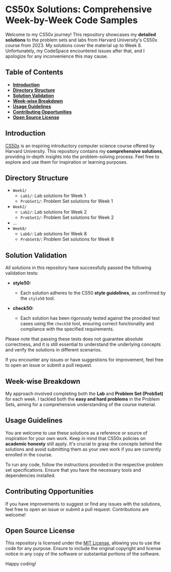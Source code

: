 # **CS50x Solutions: Comprehensive Week-by-Week Code Samples**

Welcome to my CS50x journey! This repository showcases my **detailed solutions** to the problem sets and labs from Harvard University's CS50x course from 2023. My solutions cover the material up to Week 8. Unfortunately, my CodeSpace encountered issues after that, and I apologize for any inconvenience this may cause.

## **Table of Contents**

- [**Introduction**](#introduction)
- [**Directory Structure**](#directory-structure)
- [**Solution Validation**](#solution-validation)
- [**Week-wise Breakdown**](#week-wise-breakdown)
- [**Usage Guidelines**](#usage)
- [**Contributing Opportunities**](#contributing)
- [**Open Source License**](#license)

## **Introduction**

[CS50x](https://cs50.harvard.edu/x/2022/) is an inspiring introductory computer science course offered by Harvard University. This repository contains my **comprehensive solutions**, providing in-depth insights into the problem-solving process. Feel free to explore and use them for inspiration or learning purposes.

## **Directory Structure**

- `Week1/`
  - `Lab1/`: Lab solutions for Week 1
  - `ProbSet1/`: Problem Set solutions for Week 1
- `Week2/`
  - `Lab2/`: Lab solutions for Week 2
  - `ProbSet2/`: Problem Set solutions for Week 2
- ...
- `Week8/`
  - `Lab8/`: Lab solutions for Week 8
  - `ProbSet8/`: Problem Set solutions for Week 8

## **Solution Validation**

All solutions in this repository have successfully passed the following validation tests:

- **style50:**
  - Each solution adheres to the CS50 **style guidelines**, as confirmed by the `style50` tool.

- **check50:**
  - Each solution has been rigorously tested against the provided test cases using the `check50` tool, ensuring correct functionality and compliance with the specified requirements.

Please note that passing these tests does not guarantee absolute correctness, and it is still essential to understand the underlying concepts and verify the solutions in different scenarios.

If you encounter any issues or have suggestions for improvement, feel free to open an issue or submit a pull request.

## **Week-wise Breakdown**

My approach involved completing both the **Lab** and **Problem Set (ProbSet)** for each week. I tackled both the **easy and hard problems** in the Problem Sets, aiming for a comprehensive understanding of the course material.

## **Usage Guidelines**

You are welcome to use these solutions as a reference or source of inspiration for your own work. Keep in mind that CS50x policies on **academic honesty** still apply. It's crucial to grasp the concepts behind the solutions and avoid submitting them as your own work if you are currently enrolled in the course.

To run any code, follow the instructions provided in the respective problem set specifications. Ensure that you have the necessary tools and dependencies installed.

## **Contributing Opportunities**

If you have improvements to suggest or find any issues with the solutions, feel free to open an issue or submit a pull request. Contributions are welcome!

## **Open Source License**

This repository is licensed under the [MIT License](LICENSE), allowing you to use the code for any purpose. Ensure to include the original copyright and license notice in any copy of the software or substantial portions of the software.

Happy coding!
